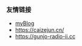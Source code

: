### 友情链接

- [myBlog](https://kioshiroi.github.io)
- https://caizejun.cn/
- https://gunjo-radio-ii.cc
